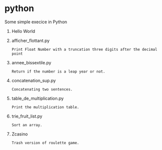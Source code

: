 # python

Some simple execice in Python
1. Hello World
2. afficher_flottant.py

    `Print Float Number with a truncation three digits after the decimal point`
3. annee_bissextile.py

    `Return if the number is a leap year or not.`
4. concatenation_sup.py

    `Concatenating two sentences.`
5. table_de_multiplication.py

    `Print the multiplication table.`
6. trie_fruit_list.py

    `Sort an array.`
7. Zcasino

    `Trash version of roulette game.`
